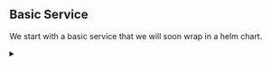 ## Basic Service


We start with a basic service that we will soon wrap in a helm chart.

<!-- Speaker script:
To start, we'll create a service from a YAML spec. This is a common way to deploy services in Kubernetes. We'll start with a very basic service to wrap in a helm chart. In this case, we'll deploy an Nginx container that will serve static content, but you could just as easily deploy a containerized application.
-->

<details><summary></summary>

### create a namespace

Create a namespace for the service.

<!-- Speaker script:
Namespaces are a way to group resources in Kubernetes. They are a way to organize resources and control access to them. We'll create a namespace for our service to live in. I'll call it "demo".
-->


```bash
kubectl create namespace demo
```{{copy}}

Verify it was created.

```bash
kubectl get namespace
```{{copy}}

<!-- Speaker script:
This is where we'll deploy the service.
-->

<details><summary></summary>

<!-- Speaker script:
Let's take a look at the YAML files that define our service. I've learned last year's conference that including cats in your presentation is well recieved with this crowd, so, of course, I will use the cat command here.
-->

### The plan

We will deploy the service from YAML specification files in the spec directory.

<!-- Speaker script:
We have a spec directory that contains the YAML files that define our service. We have a deployment, a service, and a configmap. We'll look at each of these in turn.
-->

```bash
ls /root/spec
```{{copy}}

<details><summary></summary>


### Inspect the YAML spec

Let's look at the YAML files that defines our "application".


```bash
cat /root/spec/deployment.yaml
```{{copy}}


<!-- Speaker script:
This is a deployment that will run an Nginx container. It will run one replica of the container. It will mount a configmap as a volume. We'll see the configmap in a moment. The configmap will contain the static content that the Nginx container will serve.
-->


<details><summary></summary>



```bash
cat /root/spec/service.yaml
```{{copy}}


<!-- Speaker script:
This is a service that will expose the Nginx pods in the deployment. The service will be exposed on port 80. It will forward traffic to port 8001 on the pods.
-->
<details><summary></summary>

```bash
cat /root/spec/configmap.yaml
```{{copy}}

<!-- Speaker script:
Here we define the static content that the Nginx container will serve.
-->

<details><summary></summary>

### Deploy the YAML spec

<!-- Speaker script:
Now we deploy the service from the spec. We'll use the `kubectl apply` command to deploy it into the namespace we made. This will create the Configmap, Deployment, and Service.  Applying this spec tells kubernetes that these items should exist in the cluster. If they already exist, it will update them to match the spec. If they don't exist, it will create them. Kubernetes will then start working to make sure that the cluster matches the spec.
-->

Deploy the service from the YAML files in the spec directory.

```bash
kubectl apply -f /root/spec/ -n demo
```{{copy}}

<details><summary></summary>

### Check what was deployed

Here we find the service and deployment.

<!-- Speaker script:
A quick check to make sure that the service and deployment were created. We can see that the service is exposed on port 80. The deployment has one replica and is ready to serve traffic. We can also see that the pod is running on the node that we're connected to.
-->

```bash
kubectl get all -n demo
```{{copy}}

<!-- Speaker script:
Note that in kubectl, "get all" doesn't actually get all resources. It gets several resources that are commonly used. The configmap we created is here, but we do need to lookfor it specifically.
-->


<details><summary></summary>

### Check the Configmap

```bash
kubectl get configmap -n demo
```{{copy}}

<details><summary></summary>

## Expose the Service

Now, let's expose the service so that we can access it from the browser:

```bash
kubectl port-forward -n demo --address 0.0.0.0 service/demo-service 80:80 &
```{{copy}}

<!-- Speaker script:
Here we use the `kubectl port-forward` command to expose the service on port 80 of the node that we're connected to. This command will run in the background.
-->


<details><summary></summary>


Explore the service in the browser:

This is a link to port 80 of the node that we're connected to:

{{TRAFFIC_HOST1_80}}

[look at the cat]({{TRAFFIC_HOST1_80}})

<!-- Speaker script:
Here we can see that the service is running and serving our page. We can also see that the service is exposed on port 80 of the node that we're connected to.
-->

<details><summary></summary>

## Cleanup

<!-- Speaker script:
Now that we've seen the service running, let's clean up the resources we created.
-->

Now that we've seen what we are about to deploy, let's clean up and deploy with helm.
<details><summary></summary>

### Delete

Delete the service:

```bash
kubectl delete namespace demo
```{{copy}}

<!-- Speaker script:
We'll delete the namespace that we created. This will delete all of the resources that we created in that namespace.
-->
<details><summary></summary>

### Verify

Check to see it's gone:

```bash
kubectl get namespace
```{{copy}}

<!-- Speaker script:
We can see that the namespace was deleted.
-->